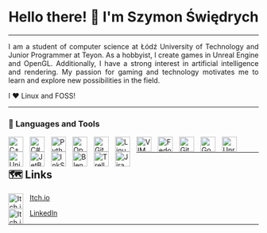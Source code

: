 <h1 align="center"> Hello there! 👋 I'm Szymon Świędrych </h1>

---

<div style="text-align: justify">
I am a student of computer science at Łódź University of Technology and Junior Programmer at Teyon.
As a hobbyist, I create games in Unreal Engine and OpenGL.
Additionally, I have a strong interest in artificial intelligence and rendering.
My passion for gaming and technology motivates me to learn and explore new possibilities
in the field.


I :heart: Linux and FOSS!
</div>

---

### 🧰 Languages and Tools

<img align="left" alt="C++" width="30px" style="padding-right:10px; background-color: white;" src="https://cdn.jsdelivr.net/gh/devicons/devicon/icons/cplusplus/cplusplus-line.svg" />
<img align="left" alt="C#" width="30px" style="padding-right:10px;" src="https://cdn.jsdelivr.net/gh/devicons/devicon/icons/csharp/csharp-original.svg" />
<img align="left" alt="Python" width="30px" style="padding-right:10px;" src="https://cdn.jsdelivr.net/gh/devicons/devicon/icons/python/python-plain.svg" />
<img align="left" alt="OpenGL" width="30px" style="padding-right:10px;" src="https://cdn.jsdelivr.net/gh/devicons/devicon/icons/opengl/opengl-original.svg" />
<img align="left" alt="Git" width="30px" style="padding-right:10px;" src="https://cdn.jsdelivr.net/gh/devicons/devicon/icons/git/git-original.svg" />
<img align="left" alt="Linux" width="30px" style="padding-right:10px;" src="https://cdn.jsdelivr.net/gh/devicons/devicon/icons/linux/linux-original.svg" />
<img align="left" alt="VIM" width="30px" style="padding-right:10px;" src="https://cdn.jsdelivr.net/gh/devicons/devicon/icons/vim/vim-original.svg" />
<img align="left" alt="Fedora" width="30px" style="padding-right:10px;" src="https://cdn.jsdelivr.net/gh/devicons/devicon/icons/fedora/fedora-plain.svg" />
<img align="left" alt="GitHub" width="30px" style="padding-right:10px;" src="https://github.githubassets.com/images/modules/logos_page/GitHub-Mark.png" />
<img align="left" alt="Godot" width="30px" style="padding-right:10px;" src="https://cdn.jsdelivr.net/gh/devicons/devicon/icons/godot/godot-original.svg" />
<img align="left" alt="Unreal Engine" width="30px" style="padding-right:10px;" src="https://cdn2.unrealengine.com/ue-logo-stacked-unreal-engine-w-677x545-fac11de0943f.png" />
<img align="left" alt="Unity" width="30px" style="padding-right:10px;" src="https://cdn.jsdelivr.net/gh/devicons/devicon/icons/unity/unity-original.svg" />
<img align="left" alt="JetBrains" width="30px" style="padding-right:10px;" src="https://cdn.jsdelivr.net/gh/devicons/devicon/icons/jetbrains/jetbrains-original.svg" />
<img align="left" alt="InkScape" width="30px" style="padding-right:10px;" src="https://cdn.jsdelivr.net/gh/devicons/devicon/icons/inkscape/inkscape-plain.svg" />
<img align="left" alt="Blender" width="30px" style="padding-right:10px;" src="https://cdn.jsdelivr.net/gh/devicons/devicon/icons/blender/blender-original.svg" />
<img align="left" alt="Trello" width="30px" style="padding-right:10px;" src="https://cdn.jsdelivr.net/gh/devicons/devicon/icons/trello/trello-plain.svg" />
<img align="left" alt="Jira" width="30px" style="padding-right:10px;" src="https://cdn.jsdelivr.net/gh/devicons/devicon/icons/jira/jira-original.svg" />

<br>

---


## 🗺 Links
<img align="left" alt="Itch.io" width="30px" style="padding-right:10px;" src="https://static.itch.io/images/itchio-textless-white.svg" />

[Itch.io](https://erulathra.itch.io/)

<img align="left" alt="Itch.io" width="30px" style="padding-right:10px;" src="https://content.linkedin.com/content/dam/me/business/en-us/amp/brand-site/v2/bg/LI-Bug.svg.original.svg" />

[LinkedIn](https://www.linkedin.com/in/szymon-%C5%9Bwi%C4%99drych-01733a243/)

---

